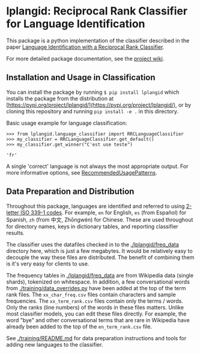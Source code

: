 # lplangid: Reciprocal Rank Classifier for Language Identification

This package is a python implementation of the classifier described in the paper [Language Identification with a Reciprocal Rank Classifier](https://arxiv.org/abs/2109.09862]).

For more detailed package documentation, see the [project wiki](https://github.com/LivePersonInc/lplangid/wiki).

## Installation and Usage in Classification

You can install the package by running `$ pip install lplangid` which installs the package from the distribution at [https://pypi.org/project/lplangid/](https://pypi.org/project/lplangid/), 
or by cloning this repository and running `pip install -e .` in this directory. 

Basic usage example for language classification:

```
>>> from lplangid.language_classifier import RRCLanguageClassifier
>>> my_classifier = RRCLanguageClassifier.get_default()
>>> my_classifier.get_winner("C'est use teste")

'fr'
``` 

A single 'correct' language is not always the most appropriate output. For more informative options, see [RecommendedUsagePatterns](https://github.com/LivePersonInc/lplangid/wiki/RecommendedUsagePatterns).

## Data Preparation and Distribution

Throughout this package, languages are identified and referred to using 
[2-letter ISO 339-1 codes](https://en.wikipedia.org/wiki/List_of_ISO_639-1_codes). For example, `en` for English,
`es` (from Español) for Spanish, `zh` (from 中文, Zhōngwén) for Chinese. These are used throughout for directory names,
keys in dictionary tables, and reporting classifier results. 

The classifier uses the datafiles checked in to the [./lplangid/freq_data](./lplangid/freq_data) directory here, which is just a few megabytes.
It would be relatively easy to decouple the way these files are distributed. The benefit of combining them is it's
very easy for clients to use. 

The frequency tables in [./lplangid/freq_data](./lplangid/freq_data) are from Wikipedia data (single shards), tokenized on whitespace.
In addition, a few conversational words from [./training/data_overrides.py](./training/data_overrides.py) have been added at the top of the 
term rank files.
The `xx_char_freq.csv` files contain characters and sample frequencies. The `xx_term_rank.csv` files contain
only the terms / words. Only the ranks (line numbers) of the words in these files matters.
Unlike most classifier models, you can edit these files directly. For example, the word "bye" and other conversational
terms that are rare in Wikipedia have already been added to the top of the `en_term_rank.csv` file.

See [./training/README.md]([./training/README.md) for data preparation instructions and tools for adding new languages to the classifier.

